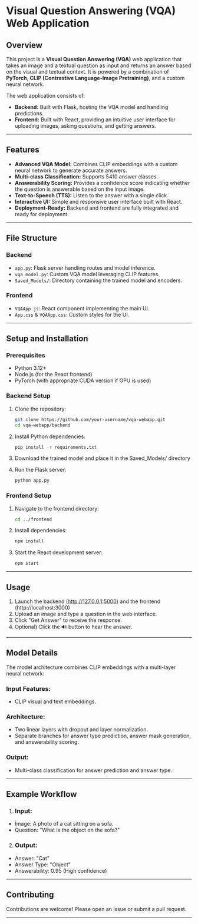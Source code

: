 # Visual Question Answering (VQA) Web Application

## Overview

This project is a **Visual Question Answering (VQA)** web application that takes an image and a textual question as input and returns an answer based on the visual and textual context. It is powered by a combination of **PyTorch**, **CLIP (Contrastive Language-Image Pretraining)**, and a custom neural network.

The web application consists of:
- **Backend:** Built with Flask, hosting the VQA model and handling predictions.
- **Frontend:** Built with React, providing an intuitive user interface for uploading images, asking questions, and getting answers.

---

## Features

- **Advanced VQA Model:** Combines CLIP embeddings with a custom neural network to generate accurate answers.
- **Multi-class Classification:** Supports 5410 answer classes.
- **Answerability Scoring:** Provides a confidence score indicating whether the question is answerable based on the input image.
- **Text-to-Speech (TTS):** Listen to the answer with a single click.
- **Interactive UI:** Simple and responsive user interface built with React.
- **Deployment-Ready:** Backend and frontend are fully integrated and ready for deployment.

---

## File Structure

### Backend
- `app.py`: Flask server handling routes and model inference.
- `vqa_model.py`: Custom VQA model leveraging CLIP features.
- `Saved_Models/`: Directory containing the trained model and encoders.

### Frontend
- `VQAApp.js`: React component implementing the main UI.
- `App.css` & `VQAApp.css`: Custom styles for the UI.

---

## Setup and Installation

### Prerequisites
- Python 3.12+
- Node.js (for the React frontend)
- PyTorch (with appropriate CUDA version if GPU is used)

### Backend Setup
1. Clone the repository:
   ```bash
   git clone https://github.com/your-username/vqa-webapp.git
   cd vqa-webapp/backend

2. Install Python dependencies:   
    ```bash
    pip install -r requirements.txt

3. Download the trained model and place it in the Saved_Models/ directory

4. Run the Flask server:
   ```bash
   python app.py

### Frontend Setup 
1. Navigate to the frontend directory:
   ```bash
   cd ../frontend

2. Install dependencies:
   ```bash
   npm install

3. Start the React development server:
   ```bash
   npm start

 ---  

## Usage
1. Launch the backend (http://127.0.0.1:5000) and the frontend (http://localhost:3000)
2. Upload an image and type a question in the web interface.
3. Click "Get Answer" to receive the response.
4. Optional) Click the 🔊 button to hear the answer.

---   

## Model Details
The model architecture combines CLIP embeddings with a multi-layer neural network:
 ### Input Features:
 - CLIP visual and text embeddings.
 ### Architecture:
 - Two linear layers with dropout and layer normalization.
 - Separate branches for answer type prediction, answer mask generation, and answerability scoring.
 ### Output:
 - Multi-class classification for answer prediction and answer type.

 ---  

## Example Workflow
1. ### Input: 
- Image: A photo of a cat sitting on a sofa. 
- Question: "What is the object on the sofa?"

2. ### Output:
- Answer: "Cat"
- Answer Type: "Object"
- Answerability: 0.95 (High confidence)

---

## Contributing
Contributions are welcome! Please open an issue or submit a pull request.

---


